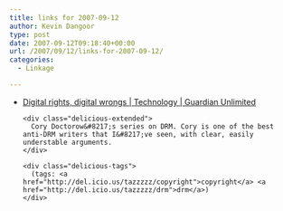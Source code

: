 ```yaml
---
title: links for 2007-09-12
author: Kevin Dangoor
type: post
date: 2007-09-12T09:18:40+00:00
url: /2007/09/12/links-for-2007-09-12/
categories:
  - Linkage

---
```

<ul class="delicious">
  <li>
    <div class="delicious-link">
      <a href="http://www.guardian.co.uk/technology/series/digitalwrongs">Digital rights, digital wrongs | Technology | Guardian Unlimited</a>
    </div>
    
    <div class="delicious-extended">
      Cory Doctorow&#8217;s series on DRM. Cory is one of the best anti-DRM writers that I&#8217;ve seen, with clear, easily understable arguments.
    </div>
    
    <div class="delicious-tags">
      (tags: <a href="http://del.icio.us/tazzzzz/copyright">copyright</a> <a href="http://del.icio.us/tazzzzz/drm">drm</a>)
    </div>
  </li>
</ul>